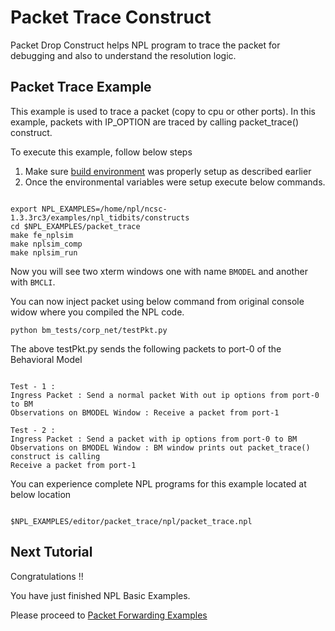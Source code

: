 # Packet Trace Construct

Packet Drop Construct helps NPL program to trace the packet for debugging and also to understand the resolution logic.

## Packet Trace Example 
This example is used to trace a packet (copy to cpu or other ports).
In this example, packets with IP_OPTION are traced by calling packet_trace() construct.


To execute this example, follow below steps

1. Make sure [build environment](https://github.com/nplang/NPL-Tutorials#npl-build-enivronment) was properly setup as described earlier
2. Once the environmental variables were setup execute below commands. 
````

export NPL_EXAMPLES=/home/npl/ncsc-1.3.3rc3/examples/npl_tidbits/constructs
cd $NPL_EXAMPLES/packet_trace
make fe_nplsim
make nplsim_comp
make nplsim_run

````

Now you will see two xterm windows one with name ```BMODEL``` and another with ```BMCLI```. 

You can now inject packet using below command  from original console widow where you compiled the NPL code. 

````
python bm_tests/corp_net/testPkt.py

````

The above testPkt.py sends the following packets to port-0 of the Behavioral Model

````

Test - 1 :
Ingress Packet : Send a normal packet With out ip options from port-0 to BM
Observations on BMODEL Window : Receive a packet from port-1

Test - 2 :
Ingress Packet : Send a packet with ip options from port-0 to BM
Observations on BMODEL Window : BM window prints out packet_trace() construct is calling
Receive a packet from port-1

````

You can experience complete NPL programs for this example located at below location

````

$NPL_EXAMPLES/editor/packet_trace/npl/packet_trace.npl

````

## Next Tutorial 

Congratulations !!

You have just finished NPL Basic Examples. 

Please proceed to [Packet Forwarding Examples](https://github.com/nplang/NPL-Example-Applications)
